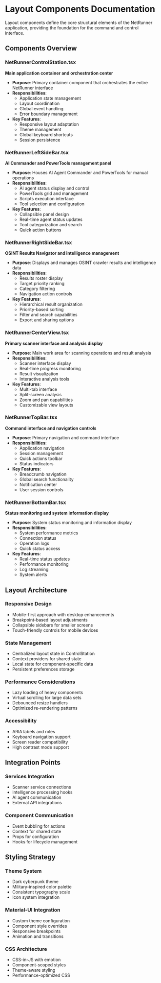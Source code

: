 # Layout Components Documentation

Layout components define the core structural elements of the NetRunner application, providing the foundation for the command and control interface.

## Components Overview

### NetRunnerControlStation.tsx
**Main application container and orchestration center**

- **Purpose**: Primary container component that orchestrates the entire NetRunner interface
- **Responsibilities**:
  - Application state management
  - Layout coordination
  - Global event handling
  - Error boundary management
- **Key Features**:
  - Responsive layout adaptation
  - Theme management
  - Global keyboard shortcuts
  - Session persistence

### NetRunnerLeftSideBar.tsx  
**AI Commander and PowerTools management panel**

- **Purpose**: Houses AI Agent Commander and PowerTools for manual operations
- **Responsibilities**:
  - AI agent status display and control
  - PowerTools grid and management
  - Scripts execution interface
  - Tool selection and configuration
- **Key Features**:
  - Collapsible panel design
  - Real-time agent status updates
  - Tool categorization and search
  - Quick action buttons

### NetRunnerRightSideBar.tsx
**OSINT Results Navigator and intelligence management**

- **Purpose**: Displays and manages OSINT crawler results and intelligence data
- **Responsibilities**:
  - Results roster display
  - Target priority ranking
  - Category filtering
  - Navigation action controls
- **Key Features**:
  - Hierarchical result organization
  - Priority-based sorting
  - Filter and search capabilities
  - Export and sharing options

### NetRunnerCenterView.tsx
**Primary scanner interface and analysis display**

- **Purpose**: Main work area for scanning operations and result analysis
- **Responsibilities**:
  - Scanner interface display
  - Real-time progress monitoring
  - Result visualization
  - Interactive analysis tools
- **Key Features**:
  - Multi-tab interface
  - Split-screen analysis
  - Zoom and pan capabilities
  - Customizable view layouts

### NetRunnerTopBar.tsx
**Command interface and navigation controls**

- **Purpose**: Primary navigation and command interface
- **Responsibilities**:
  - Application navigation
  - Session management
  - Quick actions toolbar
  - Status indicators
- **Key Features**:
  - Breadcrumb navigation
  - Global search functionality
  - Notification center
  - User session controls

### NetRunnerBottomBar.tsx
**Status monitoring and system information display**

- **Purpose**: System status monitoring and information display
- **Responsibilities**:
  - System performance metrics
  - Connection status
  - Operation logs
  - Quick status access
- **Key Features**:
  - Real-time status updates
  - Performance monitoring
  - Log streaming
  - System alerts

## Layout Architecture

### Responsive Design
- Mobile-first approach with desktop enhancements
- Breakpoint-based layout adjustments
- Collapsible sidebars for smaller screens
- Touch-friendly controls for mobile devices

### State Management
- Centralized layout state in ControlStation
- Context providers for shared state
- Local state for component-specific data
- Persistent preferences storage

### Performance Considerations
- Lazy loading of heavy components
- Virtual scrolling for large data sets
- Debounced resize handlers
- Optimized re-rendering patterns

### Accessibility
- ARIA labels and roles
- Keyboard navigation support
- Screen reader compatibility
- High contrast mode support

## Integration Points

### Services Integration
- Scanner service connections
- Intelligence processing hooks
- AI agent communication
- External API integrations

### Component Communication
- Event bubbling for actions
- Context for shared state
- Props for configuration
- Hooks for lifecycle management

## Styling Strategy

### Theme System
- Dark cyberpunk theme
- Military-inspired color palette
- Consistent typography scale
- Icon system integration

### Material-UI Integration
- Custom theme configuration
- Component style overrides
- Responsive breakpoints
- Animation and transitions

### CSS Architecture
- CSS-in-JS with emotion
- Component-scoped styles
- Theme-aware styling
- Performance-optimized CSS
